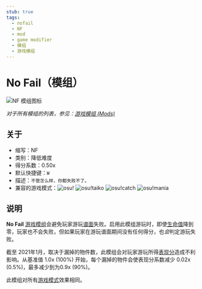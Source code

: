 ```yaml
---
stub: true
tags:
  - nofail
  - NF
  - mod
  - game modifier
  - 模组
  - 游戏模组
---
```


# No Fail（模组）

![NF 模组图标](/wiki/shared/mods/NF.png "No Fail (NF) 模组图标")

*对于所有模组的列表，参见：[游戏模组 (Mods)](/wiki/Gameplay/Game_modifier)*

## 关于

- 缩写：NF
- 类别：降低难度
- 得分系数：0.50x
- 默认快捷键：`W`
- 描述：`不管怎么样，你都失败不了。`
- 兼容的游戏模式：![][osu!] ![][osu!taiko] ![][osu!catch] ![][osu!mania]

## 说明

**No Fail** [游戏模组](/wiki/Gameplay/Game_modifier)会避免玩家游玩[谱面](/wiki/Beatmap)失败。启用此模组游玩时，即使[生命值](/wiki/Client/Interface/Health_bar)降到零，玩家也不会失败，但如果玩家在游玩谱面期间没有任何得分，也*会*判定游玩失败。

截至 2021年1月，取决于漏掉的物件数，此模组会对玩家游玩所得[表现分](/wiki/Performance_points)造成不利影响。从基准值 1.0x (100%) 开始，每个漏掉的物件会使表现分系数减少 0.02x (0.5%)，最多减少到为0.9x (90%)。

此模组对所有[游戏模式](/wiki/Game_mode)效果相同。

[osu!]: /wiki/shared/mode/osu.png "osu!"
[osu!taiko]: /wiki/shared/mode/taiko.png "osu!taiko"
[osu!catch]: /wiki/shared/mode/catch.png "osu!catch"
[osu!mania]: /wiki/shared/mode/mania.png "osu!mania"
